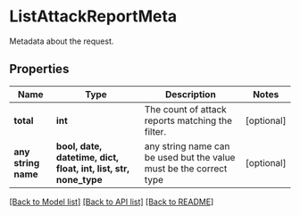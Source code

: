 # ListAttackReportMeta

Metadata about the request.

## Properties
Name | Type | Description | Notes
------------ | ------------- | ------------- | -------------
**total** | **int** | The count of attack reports matching the filter. | [optional] 
**any string name** | **bool, date, datetime, dict, float, int, list, str, none_type** | any string name can be used but the value must be the correct type | [optional]

[[Back to Model list]](../README.md#documentation-for-models) [[Back to API list]](../README.md#documentation-for-api-endpoints) [[Back to README]](../README.md)


